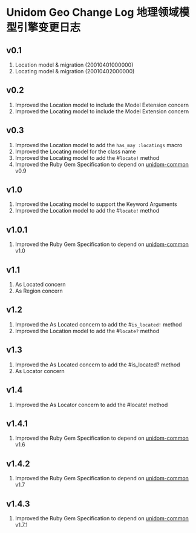 # Unidom Geo Change Log 地理领域模型引擎变更日志

## v0.1
1. Location model & migration (20010401000000)
2. Locating model & migration (20010402000000)

## v0.2
1. Improved the Location model to include the Model Extension concern
2. Improved the Locating model to include the Model Extension concern

## v0.3
1. Improved the Location model to add the ``has_may :locatings`` macro
2. Improved the Locating model for the class name
3. Improved the Locating model to add the #``locate!`` method
4. Improved the Ruby Gem Specification to depend on [unidom-common](https://github.com/topbitdu/unidom-common) v0.9

## v1.0
1. Improved the Locating model to support the Keyword Arguments
2. Improved the Location model to add the #``locate!`` method

## v1.0.1
1. Improved the Ruby Gem Specification to depend on [unidom-common](https://github.com/topbitdu/unidom-common) v1.0

## v1.1
1. As Located concern
2. As Region concern

## v1.2
1. Improved the As Located concern to add the #``is_located!`` method
2. Improved the Location model to add the #``locate?`` method

## v1.3
1. Improved the As Located concern to add the #is_located? method
2. As Locator concern

## v1.4
1. Improved the As Locator concern to add the #locate! method

## v1.4.1
1. Improved the Ruby Gem Specification to depend on [unidom-common](https://github.com/topbitdu/unidom-common) v1.6

## v1.4.2
1. Improved the Ruby Gem Specification to depend on [unidom-common](https://github.com/topbitdu/unidom-common) v1.7

## v1.4.3
1. Improved the Ruby Gem Specification to depend on [unidom-common](https://github.com/topbitdu/unidom-common) v1.7.1
